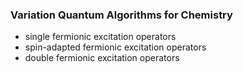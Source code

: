 ### Variation Quantum Algorithms for Chemistry
- single fermionic excitation operators
- spin-adapted fermionic excitation operators
- double fermionic excitation operators
